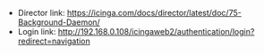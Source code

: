 * Director link: https://icinga.com/docs/director/latest/doc/75-Background-Daemon/
* Login link: http://192.168.0.108/icingaweb2/authentication/login?redirect=navigation

